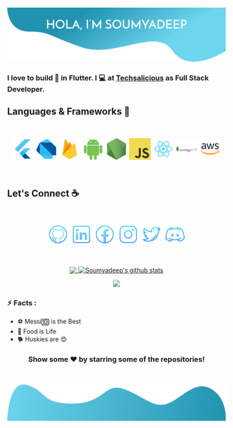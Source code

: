 <!-- **Soumyadeep21/Soumyadeep21** is a ✨ _special_ ✨ repository because its `README.md` (this file) appears on your GitHub profile.

Here are some ideas to get you started: -->

<!-- - 🔭 I’m currently working on ...
- 🌱 I’m currently learning ...
- 👯 I’m looking to collaborate on ...
- 🤔 I’m looking for help with ...
- 💬 Ask me about ...
- 📫 How to reach me: ...
- 😄 Pronouns: ...
- ⚡ Fun fact: ... -->


![alt text](./images/top.svg)

### I love to build :iphone: in Flutter. I :computer: at [Techsalicious](https://techsalicious.com/) as Full Stack Developer.

## Languages & Frameworks :wrench:
<br/>
<p align="center">
	<img height="50" src="https://raw.githubusercontent.com/github/explore/80688e429a7d4ef2fca1e82350fe8e3517d3494d/topics/flutter/flutter.png">
    <img height="50" src="https://raw.githubusercontent.com/github/explore/80688e429a7d4ef2fca1e82350fe8e3517d3494d/topics/dart/dart.png">
    <img height="50" src="https://raw.githubusercontent.com/github/explore/80688e429a7d4ef2fca1e82350fe8e3517d3494d/topics/firebase/firebase.png">
    <img height="50" src="https://raw.githubusercontent.com/github/explore/80688e429a7d4ef2fca1e82350fe8e3517d3494d/topics/android/android.png">
    <img height="50" src="https://raw.githubusercontent.com/github/explore/80688e429a7d4ef2fca1e82350fe8e3517d3494d/topics/nodejs/nodejs.png">
    <img height="50" src="https://raw.githubusercontent.com/github/explore/80688e429a7d4ef2fca1e82350fe8e3517d3494d/topics/javascript/javascript.png">
    <img height="50" src="https://raw.githubusercontent.com/github/explore/80688e429a7d4ef2fca1e82350fe8e3517d3494d/topics/react/react.png">
    <img height="50" src="https://raw.githubusercontent.com/github/explore/80688e429a7d4ef2fca1e82350fe8e3517d3494d/topics/mongodb/mongodb.png">
    <img height="50" src="https://raw.githubusercontent.com/github/explore/fbceb94436312b6dacde68d122a5b9c7d11f9524/topics/aws/aws.png">
</p>

<br/>

## Let's Connect :coffee:
<br/>
<p align="center">
	<a href="https://github.com/Soumyadeep21"><img height=50 src="./images/github.png" alt="GitHub"/></a>
	<a href="https://www.linkedin.com/in/abhishek-sisodiya/"><img height=50 src="./images/linkedin.png" alt="LinkedIn"/></a>
	<a href="https://www.facebook.com/asisodiya2421/"><img height=50 src="./images/facebook.png" alt="Facebook"/></a>
	<a href="https://www.instagram.com/abhisheksisodiya__/"><img height=50 src="./images/instagram.png" alt="instagram"/></a>
	<a href="https://twitter.com/sisodiya2421"><img height=50 src="./images/twitter.png" alt="Twitter"/></a>
    <a href=" https://discordapp.com/users/299846223609987072/"><img height=50 src="./images/discord.png" alt="Twitter"/></a>
   
</p>

<br/>


<p align="center">
<a href="https://github.com/Soumyadeep21">
  <img align="center" src="https://github-readme-stats.vercel.app/api/top-langs/?username=Soumyadeep21&hide_langs_below=1&bg_color=45,36d1dc,5b86e5&text_color=ffffff&title_color=ffffff&hide_border=true" />
</a>
<a href="https://github.com/Soumyadeep21">
 <img align="center" src="https://github-readme-stats.vercel.app/api?username=Soumyadeep21&show_icons=true&count_private=true&hide_rank=true&bg_color=45,43cea2,185a9d&icon_color=ffffff&text_color=ffffff&title_color=ffffff&hide_border=true" alt="Soumyadeep's github stats"/>
</a>
</p>

<p align="center">
<a href="https://github.com/Soumyadeep21/Pixels-Wallpaper-App">
  <img src="https://github-readme-stats.vercel.app/api/pin/?username=Soumyadeep21&repo=Pixels-Wallpaper-App&theme=dark&bg_color=45,06beb6,48b1bf&icon_color=ffffff&text_color=ffffff&title_color=ffffff&hide_border=true" />
</a></p>

### ⚡ Facts : 
- :soccer: Messi:keycap_ten: is the Best
- :hamburger: Food is Life
- :dog2: Huskies are :heart_eyes:

<div align="center">

### Show some :heart: by starring some of the repositories!

</div>

<br/>



![alt text](./images/bottom.svg)
